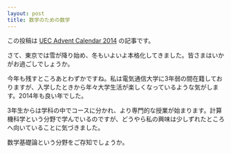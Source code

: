 ```yaml
---
layout: post
title: 数学のための数学
---
```


この投稿は [UEC Advent Calendar 2014](http://www.adventar.org/calendars/335) の記事です。

さて、東京では雪が降り始め、冬もいよいよ本格化してきました。皆さまはいかがお過ごしでしょうか。

今年も残すところあとわずかですね。私は電気通信大学に3年弱の間在籍しておりますが、入学したときから年々大学生活が楽しくなっているような気がします。2014年も良い年でした。

3年生からは学科の中でコースに分かれ、より専門的な授業が始まります。計算機科学という分野で学んでいるのですが、どうやら私の興味は少しずれたところへ向いていることに気づきました。

数学基礎論という分野をご存知でしょうか。